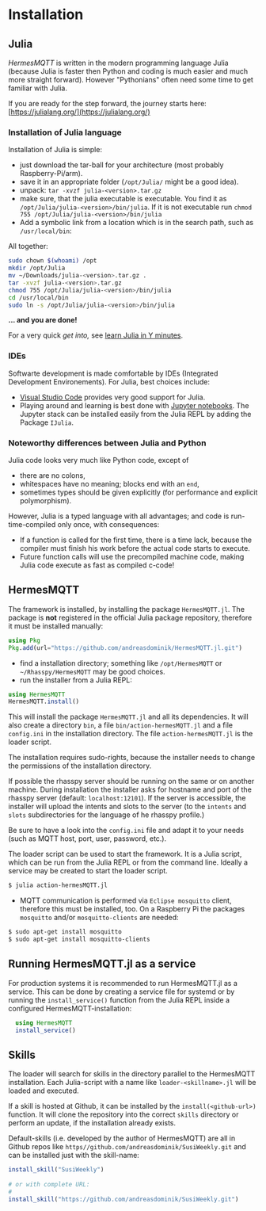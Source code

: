 # Installation

## Julia

*HermesMQTT* is written in the
modern programming language Julia (because Julia is faster
then Python and coding is much easier and much more straight forward).
However "Pythonians" often need some time to get familiar with Julia.

If you are ready for the step forward, the journey starts here:
[https://julialang.org/](https://julialang.org/)

### Installation of Julia language

Installation of Julia is simple:
* just download the tar-ball for
  your architecture (most probably Raspberry-Pi/arm).
* save it in an appropriate folder (`/opt/Julia/` might be a good idea).
* unpack: `tar -xvzf julia-<version>.tar.gz`
* make sure, that the julia executable is executable. You find it
  as `/opt/Julia/julia-<version>/bin/julia`.
  If it is not executable run `chmod 755 /opt/Julia/julia-<version>/bin/julia`
* Add a symbolic link from a location which is in the search path, such as
  `/usr/local/bin`:

All together:

```sh
sudo chown $(whoami) /opt    
mkdir /opt/Julia    
mv ~/Downloads/julia-<version>.tar.gz .    
tar -xvzf julia-<version>.tar.gz    
chmod 755 /opt/Julia/julia-<version>/bin/julia    
cd /usr/local/bin    
sudo ln -s /opt/Julia/julia-<version>/bin/julia    
```

  **... and you are done!**

  For a very quick *get into,* see
  [learn Julia in Y minutes](http://learnxinyminutes.com/docs/julia/).

### IDEs

Softwarte development is made comfortable by
IDEs (Integrated Development Environements). For Julia, best choices
include:

* [Visual Studio Code](https://code.visualstudio.com) 
  provides very good support for Julia.
* Playing around and learning is best done with
  [Jupyter notebooks](http://jupyter.org). The Jupyter stack can be installed
  easily from the Julia REPL by adding the Package `IJulia`.

### Noteworthy differences between Julia and Python

Julia code looks very much like Python code, except of
* there are no colons,
* whitespaces have no meaning; blocks end with an `end`,
* sometimes types should be given explicitly (for performance and
  explicit polymorphism).

However, Julia is a typed language with all advantages; and code is
run-time-compiled only once, with consequences:
* If a function is called for the first time, there is a time lack, because
  the compiler must finish his work before the actual code starts
  to execute.
* Future function calls will use the precompiled machine code, making Julia
  code execute as fast as compiled c-code!


## HermesMQTT

The framework is installed, by installing the package `HermesMQTT.jl`.
The package is **not** registered in the official Julia package
repository, therefore it must be installed manually:

```julia
using Pkg
Pkg.add(url="https://github.com/andreasdominik/HermesMQTT.jl.git")
```

+ find a installation directory; 
  something like `/opt/HermesMQTT` or `~/Rhasspy/HermesMQTT` may be 
  good choices.
+ run the installer from a Julia REPL:

```julia
using HermesMQTT
HermesMQTT.install()
``` 
This will install the package `HermesMQTT.jl` and all its dependencies.
It will also create a directory `bin`, a file `bin/action-hermesMQTT.jl`
and a file `config.ini` 
in the installation directory. The file `action-hermesMQTT.jl` 
is the loader script.

The installation requires sudo-rights, because the installer
needs to change the permissions of the installation directory.

If possible the rhasspy server should be running on the same 
or on another machine. During installation the installer asks for 
hostname and port of the rhasspy server (default: `localhost:12101`).
If the server is accessible, the installer will upload the
intents and slots to the server (to the `intents` and `slots` 
subdirectories for the language of he rhasspy profile.)

Be sure to have a look into the `config.ini` file and adapt it to your
needs (such as MQTT host, port, user, password, etc.).
  
The loader script can be used to start the framework. It is a
Julia script, which can be run from the Julia REPL or from the
command line. 
Ideally a service may be created to start the loader script.
  
```sh
$ julia action-hermesMQTT.jl
``` 

+ MQTT communication is performed via `Eclipse mosquitto` client,
  therefore this must be installed, too. On a Raspberry Pi the packages
  `mosquitto` and/or `mosquitto-clients` are needed:

```sh
$ sudo apt-get install mosquitto
$ sudo apt-get install mosquitto-clients
```

## Running HermesMQTT.jl as a service

For production systems it is recommended to run HermesMQTT.jl as a
service. This can be done by creating a service file for systemd
or by running the `install_service()` function from the Julia REPL inside
a configured HermesMQTT-installation:
  
```julia
  using HermesMQTT
  install_service()
```

## Skills

The loader will search for skills in the directory parallel to the
HermesMQTT installation. Each Julia-script with a name like
`loader-<skillname>.jl` will be loaded and executed.

If a skill is hosted at Github, it can be installed by the
`install(<github-url>)` function. It will clone the repository into the
correct `skills` directory or perform an update, if the installation
already exists.

Default-skills (i.e. developed by the author of HermesMQTT) are all
in Github repos like `https//github.com/andreasdominik/SusiWeekly.git`
and can be installed just with the skill-name:

```julia
install_skill("SusiWeekly")
 
# or with complete URL:
#
install_skill("https://github.com/andreasdominik/SusiWeekly.git")
```

